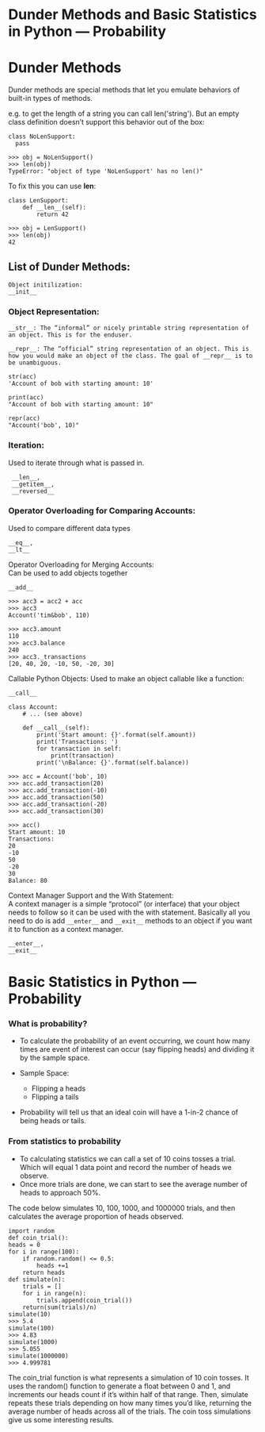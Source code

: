 # Dunder Methods and Basic Statistics in Python — Probability


# Dunder Methods
  Dunder methods are special methods that let you emulate behaviors of built-in types of methods.

  e.g. to get the length of a string you can call len('string'). But an empty class definition doesn’t support this behavior out of the box:
  ```
  class NoLenSupport:
    pass

>>> obj = NoLenSupport()
>>> len(obj)
TypeError: "object of type 'NoLenSupport' has no len()"
```

To fix this you can use __len__:
```
class LenSupport:
    def __len__(self):
        return 42

>>> obj = LenSupport()
>>> len(obj)
42
```

## List of Dunder Methods:  
```
Object initilization: 
__init__
```

### Object Representation:
```
__str__: The “informal” or nicely printable string representation of an object. This is for the enduser.

__repr__: The “official” string representation of an object. This is how you would make an object of the class. The goal of __repr__ is to be unambiguous.
```
```
str(acc)  
'Account of bob with starting amount: 10'

print(acc)
"Account of bob with starting amount: 10"

repr(acc)
"Account('bob', 10)"
```

### Iteration:
Used to iterate through what is passed in.
```
 __len__, 
 __getitem__, 
 __reversed__
```

### Operator Overloading for Comparing Accounts:
Used to compare different data types
``` 
__eq__, 
__lt__
```

Operator Overloading for Merging Accounts:  
Can be used to add objects together
```
__add__

>>> acc3 = acc2 + acc
>>> acc3
Account('tim&bob', 110)

>>> acc3.amount
110
>>> acc3.balance
240
>>> acc3._transactions
[20, 40, 20, -10, 50, -20, 30]
```

Callable Python Objects: 
Used to make an object callable like a function:
```
__call__

class Account:
    # ... (see above)

    def __call__(self):
        print('Start amount: {}'.format(self.amount))
        print('Transactions: ')
        for transaction in self:
            print(transaction)
        print('\nBalance: {}'.format(self.balance))

>>> acc = Account('bob', 10)
>>> acc.add_transaction(20)
>>> acc.add_transaction(-10)
>>> acc.add_transaction(50)
>>> acc.add_transaction(-20)
>>> acc.add_transaction(30)

>>> acc()
Start amount: 10
Transactions:
20
-10
50
-20
30
Balance: 80
```  

Context Manager Support and the With Statement:   
A context manager is a simple “protocol” (or interface) that your object needs to follow so it can be used with the with statement. Basically all you need to do is add ```__enter__``` and ```__exit__``` methods to an object if you want it to function as a context manager.

```
__enter__, 
__exit__
```

# Basic Statistics in Python — Probability

### What is probability?
  -  To calculate the probability of an event occurring, we count how many times are event of interest can occur (say flipping heads) and dividing it by the sample space.  

  - Sample Space:  
    - Flipping a heads  
    - Flipping a tails

  - Probability will tell us that an ideal coin will have a 1-in-2 chance of being heads or tails.

### From statistics to probability
   - To calculating statistics we can call a set of 10 coins tosses a trial. Which will equal 1 data point and record the number of heads we observe.
   - Once more trials are done, we can start to see the average number of heads to approach 50%.

The code below simulates 10, 100, 1000, and 1000000 trials, and then calculates the average proportion of heads observed.
```
import random
def coin_trial():
heads = 0
for i in range(100):
    if random.random() <= 0.5:
        heads +=1
    return heads
def simulate(n):
    trials = []
    for i in range(n):
        trials.append(coin_trial())
    return(sum(trials)/n)
simulate(10)
>>> 5.4
simulate(100)
>>> 4.83
simulate(1000)
>>> 5.055
simulate(1000000)
>>> 4.999781
```

 The coin_trial function is what represents a simulation of 10 coin tosses. It uses the random() function to generate a float between 0 and 1, and increments our heads count if it’s within half of that range. Then, simulate repeats these trials depending on how many times you’d like, returning the average number of heads across all of the trials. The coin toss simulations give us some interesting results.
